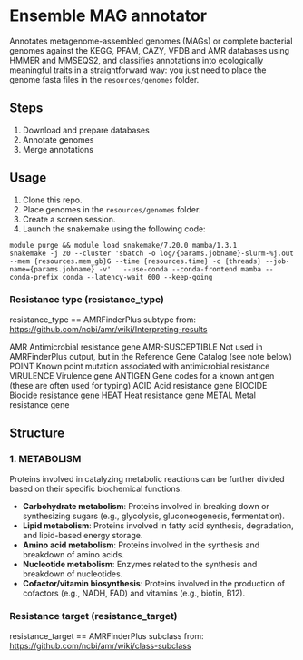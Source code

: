 # Ensemble MAG annotator

Annotates metagenome-assembled genomes (MAGs) or complete bacterial genomes against the KEGG, PFAM, CAZY, VFDB and AMR databases using HMMER and MMSEQS2, and classifies annotations into ecologically meaningful traits in a straightforward way: you just need to place the genome fasta files in the `resources/genomes` folder.

## Steps

1. Download and prepare databases
2. Annotate genomes
3. Merge annotations

## Usage

1. Clone this repo.
2. Place genomes in the `resources/genomes` folder.
3. Create a screen session.
4. Launch the snakemake using the following code:
```
module purge && module load snakemake/7.20.0 mamba/1.3.1
snakemake -j 20 --cluster 'sbatch -o log/{params.jobname}-slurm-%j.out --mem {resources.mem_gb}G --time {resources.time} -c {threads} --job-name={params.jobname} -v'   --use-conda --conda-frontend mamba --conda-prefix conda --latency-wait 600 --keep-going
```

### Resistance type (resistance_type)

resistance_type == AMRFinderPlus subtype
from: https://github.com/ncbi/amr/wiki/Interpreting-results

AMR	Antimicrobial resistance gene
AMR-SUSCEPTIBLE	Not used in AMRFinderPlus output, but in the Reference Gene Catalog (see note below)
POINT	Known point mutation associated with antimicrobial resistance
VIRULENCE	Virulence gene
ANTIGEN	Gene codes for a known antigen (these are often used for typing)
ACID	Acid resistance gene
BIOCIDE	Biocide resistance gene
HEAT	Heat resistance gene
METAL	Metal resistance gene

## Structure

### 1. METABOLISM
Proteins involved in catalyzing metabolic reactions can be further divided based on their specific biochemical functions:

- **Carbohydrate metabolism**: Proteins involved in breaking down or synthesizing sugars (e.g., glycolysis, gluconeogenesis, fermentation).
- **Lipid metabolism**: Proteins involved in fatty acid synthesis, degradation, and lipid-based energy storage.
- **Amino acid metabolism**: Proteins involved in the synthesis and breakdown of amino acids.
- **Nucleotide metabolism**: Enzymes related to the synthesis and breakdown of nucleotides.
- **Cofactor/vitamin biosynthesis**: Proteins involved in the production of cofactors (e.g., NADH, FAD) and vitamins (e.g., biotin, B12).

### Resistance target (resistance_target)

resistance_target == AMRFinderPlus subclass
from: https://github.com/ncbi/amr/wiki/class-subclass
